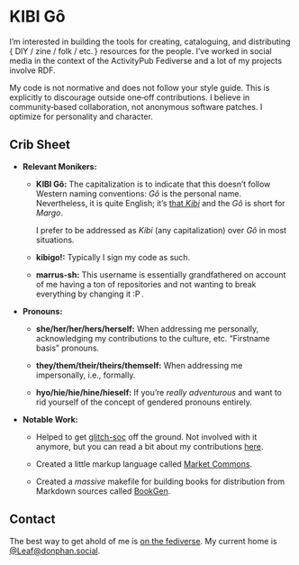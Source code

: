 #  KIBI Gô  #

I’m interested in building the tools for creating, cataloguing, and distributing { DIY / zine / folk / etc. } resources for the people.
I’ve worked in social media in the context of the ActivityPub Fediverse and a lot of my projects involve RDF.

My code is not normative and does not follow your style guide.
This is explicitly to discourage outside one‐off contributions.
I believe in community‐based collaboration, not anonymous software patches.
I optimize for personality and character.

##  Crib Sheet  ##

 +  **Relevant Monikers:**
 
     +  **KIBI Gô:**
        The capitalization is to indicate that this doesn’t follow Western naming conventions:
        <i>Gô</i> is the personal name.
        Nevertheless, it is quite English; it’s [that <i>Kibi</i>](https://en.wiktionary.org/wiki/kibi-#English) and the <i>Gô</i> is short for <i>Margo</i>.
        
        I prefer to be addressed as <i>Kibi</i> (any capitalization) over <i>Gô</i> in most situations.
        
     +  **kibigo!:**
        Typically I sign my code as such.
        
     +  **marrus-sh:**
        This username is essentially grandfathered on account of me having a ton of repositories and not wanting to break everything by changing it :P .
        
 +  **Pronouns:**
 
     +  **she/her/her/hers/herself:**
        When addressing me personally, acknowledging my contributions to the culture, etc.
        “Firstname basis” pronouns.
        
     +  **they/them/their/theirs/themself:**
        When addressing me impersonally, i.e., formally.
        
     +  **hyo/hie/hie/hine/hieself:**
        If you’re *really adventurous* and want to rid yourself of the concept of gendered pronouns entirely.
        
 +  **Notable Work:**
 
     +  Helped to get [glitch-soc](https://github.com/glitch-soc/mastodon) off the ground.
        Not involved with it anymore, but you can read a bit about my contributions [here](https://go.kibi.family/Oct/2018/fringe-glitch.xhtml).
        
     +  Created a little markup language called [Market Commons](https://github.com/marrus-sh/MarketCommons-Racket).
     
     +  Created a *massive* makefile for building books for distribution from Markdown sources called [BookGen](https://github.com/marrus-sh/BookGen).

## Contact ##

The best way to get ahold of me is [on the fediverse](https://joinmastodon.org).
My current home is [@Leaf@donphan.social](https://donphan.social/@Leaf).
